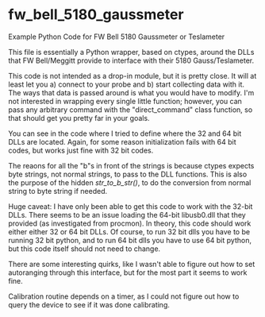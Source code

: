 # fw_bell_5180_gaussmeter
Example Python Code for FW Bell 5180 Gaussmeter or Teslameter


This file is essentially a Python wrapper, based on ctypes, around the DLLs that FW Bell/Meggitt provide to interface with their 5180 Gauss/Teslameter.

This code is not intended as a drop-in module, but it is pretty close. It will at least let you a) connect to your probe and b) start collecting data with it. The ways that data is passed around is what you would have to modify. I'm not interested in wrapping every single little function; however, you can pass any arbitrary command with the "direct_command" class function, so that should get you pretty far in your goals.

You can see in the code where I tried to define where the 32 and 64 bit DLLs are located. Again, for some reason initialization fails with 64 bit codes, but works just fine with 32 bit codes.

The reaons for all the "b"s in front of the strings is because ctypes expects byte strings, not normal strings, to pass to the DLL functions. This is also the purpose of the hidden _str_to_b_str()_, to do the conversion from normal string to byte string if needed.

Huge caveat: I have only been able to get this code to work with the 32-bit DLLs. There seems to be an issue loading the 64-bit libusb0.dll that they provided (as investigated from procmon). In theory, this code should work either either 32 or 64 bit DLLs. Of course, to run 32 bit dlls you have to be running 32 bit python, and to run 64 bit dlls you have to use 64 bit python, but this code itself should not need to change. 

There are some interesting quirks, like I wasn't able to figure out how to set autoranging through this interface, but for the most part it seems to work fine. 

Calibration routine depends on a timer, as I could not figure out how to query the device to see if it was done calibrating. 
